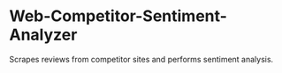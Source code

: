 # Web-Competitor-Sentiment-Analyzer
Scrapes reviews from competitor sites and performs sentiment analysis.
